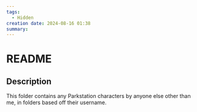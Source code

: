 ```yaml
---
tags:
  - Hidden
creation date: 2024-08-16 01:38
summary:
---
```

# README

## Description

This folder contains any Parkstation characters by anyone else other than me, in folders based off their username.
